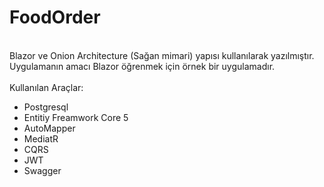 # FoodOrder
<br>
Blazor ve Onion Architecture (Sağan mimari) yapısı kullanılarak yazılmıştır. Uygulamanın amacı Blazor öğrenmek için örnek bir uygulamadır.<br>

<br>
Kullanılan Araçlar: <br>
<ul>
  <li>Postgresql</li>
  <li>Entitiy Freamwork Core 5</li>
  <li>AutoMapper</li>
  <li>MediatR</li>
  <li>CQRS</li>
  <li>JWT</li>
  <li>Swagger</li>
 </ul>
  
